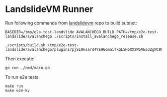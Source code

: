 # LandslideVM Runner

Run following commands from [landslidevm](https://github.com/ConsiderItDone/landslidevm) repo to build subnet:

```shell
BASEDIR=/tmp/e2e-test-landslide AVALANCHEGO_BUILD_PATH=/tmp/e2e-test-landslide/avalanchego ./scripts/install_avalanchego_release.sh

./scripts/build.sh /tmp/e2e-test-landslide/avalanchego/plugins/pjSL9ksard4YE96omaiTkGL5H6XX2W5VEo3ZgWC9S2P6gzs9A
```

Then execute:

```shell
go run ./cmd/main.go
```

To run e2e tests:
```shell
make run
make e2e-kv
```
